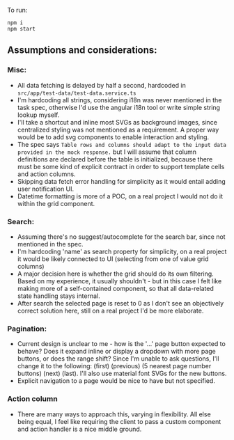 To run:
```
npm i
npm start
```

## Assumptions and considerations:
### Misc:
- All data fetching is delayed by half a second, hardcoded in `src/app/test-data/test-data.service.ts`
- I'm hardcoding all strings, considering i18n was never mentioned in the task spec, otherwise I'd use the angular i18n tool or write simple string lookup myself.
- I'll take a shortcut and inline most SVGs as background images, since centralized styling was not mentioned as a requirement. A proper way would be to add svg components to enable interaction and styling.
- The spec says `Table rows and columns should adapt to the input data provided in the
mock response.` but I will assume that column definitions are declared before the table is initialized, because there must be some kind of explicit contract in order to support template cells and action columns.
- Skipping data fetch error handling for simplicity as it would entail adding user notification UI.
- Datetime formatting is more of a POC, on a real project I would not do it within the grid component.
### Search:
- Assuming there's no suggest/autocomplete for the search bar, since not mentioned in the spec.
- I'm hardcoding 'name' as search property for simplicity, on a real project it would be likely connected to UI (selecting from one of value grid columns)
- A major decision here is whether the grid should do its own filtering. Based on my experience, it usually shouldn't - but in this case I felt like making more of a self-contained component, so that all data-related state handling stays internal.
- After search the selected page is reset to 0 as I don't see an objectively correct solution here, still on a real project I'd be more elaborate.
### Pagination:
- Current design is unclear to me - how is the '...' page button expected to behave? Does it expand inline or display a dropdown with more page buttons, or does the range shift? Since I'm unable to ask questions, I'll change it to the following: (first) (previous) (5 nearest page number buttons) (next) (last). I'll also use material font SVGs for the new buttons.
- Explicit navigation to a page would be nice to have but not specified.
### Action column
- There are many ways to approach this, varying in flexibility. All else being equal, I feel like requiring the client to pass a custom component and action handler is a nice middle ground.